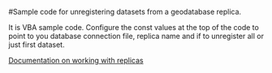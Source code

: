 #Sample code for unregistering datasets from a geodatabase replica.

It is VBA sample code. Configure the const values at the top of the code to point to you database connection file, replica name and if to unregister all or just first dataset.

[Documentation on working with replicas](http://resources.arcgis.com/en/help/main/10.1/index.html#//003n000000v1000000)





